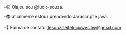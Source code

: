 -🙃 Olá,eu sou @lucio-souza.

-📚 atualmente estoua prendendo Javascript e java.

-🍃 Forma de contato:desouzaleitelucioweslley@gmail.com
